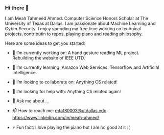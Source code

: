 ### Hi there 👋

I am Meah Tahmeed Ahmed. Computer Science Honors Scholar at The University of Texas at Dallas. I am passionate about Machine Learning and Cyber Security.
I enjoy spending my free time working on technical projects, contributin to repos, playing piano and reading philosophy.

Here are some ideas to get you started:

- 🔭 I’m currently working on:
        A hand gesture reading ML project.
        Rebuilding the website of IEEE UTD.
        
- 🌱 I’m currently learning:
        Amazon Web Services.
        Tensorflow and Artificial Intelligence.
        
- 👯 I’m looking to collaborate on:
        Anything CS related!
        
- 🤔 I’m looking for help with:
        Anything CS related again!
        
- 💬 Ask me about ...
- 📫 How to reach me:
        mta180003@utdallas.edu
        https://www.linkedin.com/in/meah-ahmed/
        
- ⚡ Fun fact:
        I love playing the piano but I am no good at it :(

